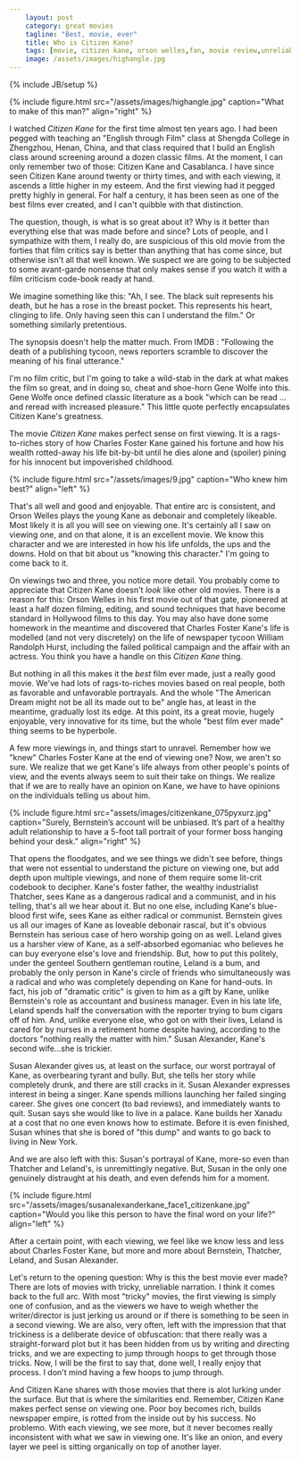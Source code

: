 ```yaml
---
    layout: post
    category: great movies
    tagline: "Best, movie, ever"
    title: Who is Citizen Kane?
    tags: [movie, citizen kane, orson welles,fan, movie review,unreliable narrator]
    image: /assets/images/highangle.jpg 
---
```

{% include JB/setup %}

{% include figure.html src="/assets/images/highangle.jpg" caption="What to make of this man?" align="right" %}

I watched <em>Citizen Kane</em> for the first time almost ten years ago. I had been pegged with teaching an "English through Film" class at Shengda College in Zhengzhou, Henan, China, and that class required that I build an English class around screening around a dozen classic films. At the moment, I can only remember two of those: Citizen Kane and Casablanca. I have since seen Citizen Kane around twenty or thirty times, and with each viewing, it ascends a little higher in my esteem. And the first viewing had it pegged pretty highly in general. For half a century, it has been seen as one of the best films ever created, and I can't quibble with that distinction.

<!-- more -->


The question, though, is what is so great about it? Why is it better than everything else that was made before and since? Lots of people, and I sympathize with them, I really do, are suspicious of this old movie from the forties that film critics say is better than anything that has come since, but otherwise isn't all that well known. We suspect we are going to be subjected to some avant-garde nonsense that only makes sense if you watch it with a film criticism code-book ready at hand.

We imagine something like this: "Ah, I see. The black suit represents his death, but he has a rose in the breast pocket. This represents his heart, clinging to life. Only having seen this can I understand the film." Or something similarly pretentious.

The synopsis doesn't help the matter much. From IMDB : "Following the death of a publishing tycoon, news reporters scramble to discover the meaning of his final utterance."

I'm no film critic, but I'm going to take a wild-stab in the dark at what makes the film so great, and in doing so, cheat and shoe-horn Gene Wolfe into this. Gene Wolfe once defined classic literature as a book "which can be read ... and reread with increased pleasure." This little quote perfectly encapsulates Citizen Kane's greatness.

The movie <em>Citizen Kane</em> makes perfect sense on first viewing. It is a rags-to-riches story of how Charles Foster Kane gained his fortune and how his wealth rotted-away his life bit-by-bit until he dies alone and (spoiler) pining for his innocent but impoverished childhood.

{% include figure.html src="/assets/images/9.jpg" caption="Who knew him best?" align="left" %}

That's all well and good and enjoyable. That entire arc is consistent, and Orson Welles plays the young Kane as debonair and completely likeable. Most likely it is all you will see on viewing one. It's certainly all I saw on viewing one, and on that alone, it is an excellent movie. We know this character and we are interested in how his life unfolds, the ups and the downs. Hold on that bit about us "knowing this character." I'm going to come back to it.

On viewings two and three, you notice more detail. You probably come to appreciate that Citizen Kane doesn't <em>look</em> like other old movies. There is a reason for this: Orson Welles in his first movie out of that gate, pioneered at least a half dozen filming, editing, and sound techniques that have become standard in Hollywood films to this day. You may also have done some homework in the meantime and discovered that Charles Foster Kane's life is modelled (and not very discretely) on the life of newspaper tycoon William Randolph Hurst, including the failed political campaign and the affair with an actress. You think you have a handle on this <em>Citizen Kane</em> thing.

But nothing in all this makes it the <em>best</em> film ever made, just a really good movie. We've had lots of rags-to-riches movies based on real people, both as favorable and unfavorable portrayals. And the whole "The American Dream might not be all its made out to be" angle has, at least in the meantime, gradually lost its edge. At this point, its a great movie, hugely enjoyable, very innovative for its time, but the whole "best film ever made" thing seems to be hyperbole.

A few more viewings in, and things start to unravel. Remember how we "knew" Charles Foster Kane at the end of viewing one? Now, we aren't so sure. We realize that we get Kane's life always from other people's points of view, and the events always seem to suit their take on things. We realize that if we are to really have an opinion on Kane, we have to have opinions on the individuals telling us about him.

{% include figure.html src="assets/images/citizenkane_075pyxurz.jpg" caption="Surely, Bernstein’s account will be unbiased. It’s part of a healthy adult relationship to have a 5-foot tall portrait of your former boss hanging behind your desk." align="right" %}

That opens the floodgates, and we see things we didn't see before, things that were not essential to understand the picture on viewing one, but add depth upon multiple viewings, and none of them require some lit-crit codebook to decipher. Kane's foster father, the wealthy industrialist Thatcher, sees Kane as a dangerous radical and a communist, and in his telling, that's all we hear about it. But no one else, including Kane's blue-blood first wife, sees Kane as either radical or communist. Bernstein gives us all our images of Kane as loveable debonair rascal, but it's obvious Bernstein has serious case of hero worship going on as well. Leland gives us a harsher view of Kane, as a self-absorbed egomaniac who believes he can buy everyone else's love and friendship. But, how to put this politely, under the genteel Southern gentleman routine, Leland is a bum, and probably the only person in Kane's circle of friends who simultaneously was a radical and who was completely depending on Kane for hand-outs. In fact, his job of "dramatic critic" is given to him as a gift by Kane, unlike Bernstein's role as accountant and business manager. Even in his late life, Leland spends half the conversation with the reporter trying to bum cigars off of him. And, unlike everyone else, who got on with their lives, Leland is cared for by nurses in a retirement home despite having, according to the doctors "nothing really the matter with him." Susan Alexander, Kane's second wife...she is trickier.

Susan Alexander gives us, at least on the surface, our worst portrayal of Kane, as overbearing tyrant and bully. But, she tells her story while completely drunk, and there are still cracks in it. Susan Alexander expresses interest in being a singer. Kane spends millions launching her failed singing career. She gives one concert (to bad reviews), and immediately wants to quit. Susan says she would like to live in a palace. Kane builds her Xanadu at a cost that no one even knows how to estimate. Before it is even finished, Susan whines that she is bored of "this dump" and wants to go back to living in New York.

And we are also left with this: Susan's portrayal of Kane, more-so even than Thatcher and Leland's, is unremittingly negative. But, Susan in the only one genuinely distraught at his death, and even defends him for a moment.

{% include figure.html src="/assets/images/susanalexanderkane_face1_citizenkane.jpg" caption="Would you like this person to have the final word on your life?" align="left" %}

After a certain point, with each viewing, we feel like we know less and less about Charles Foster Kane, but more and more about Bernstein, Thatcher, Leland, and Susan Alexander.

Let's return to the opening question: Why is this the best movie ever made? There are lots of movies with tricky, unreliable narration. I think it comes back to the full arc. With most "tricky" movies, the first viewing is simply one of confusion, and as the viewers we have to weigh whether the writer/director is just jerking us around or if there is something to be seen in a second viewing. We are also, very often, left with the impression that that trickiness is a deliberate device of obfuscation: that there really was a straight-forward plot but it has been hidden from us by writing and directing tricks, and we are expecting to jump through hoops to get through those tricks. Now, I will be the first to say that, done well, I really enjoy that process. I don't mind having a few hoops to jump through.

And Citizen Kane shares with those movies that there is alot lurking under the surface. But that is where the similarities end. Remember, Citizen Kane makes perfect sense on viewing one. Poor boy becomes rich, builds newspaper empire, is rotted from the inside out by his success. No problemo. With each viewing, we see more, but it never becomes really inconsistent with what we saw in viewing one. It's like an onion, and every layer we peel is sitting organically on top of another layer.
